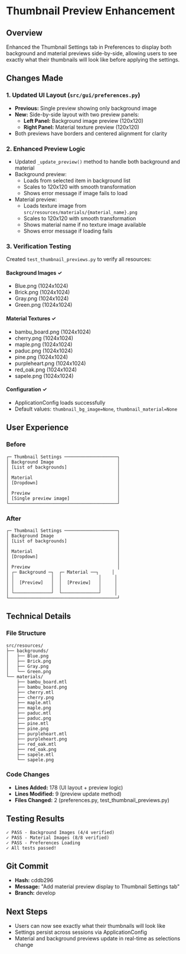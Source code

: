 # Thumbnail Preview Enhancement

## Overview
Enhanced the Thumbnail Settings tab in Preferences to display both background and material previews side-by-side, allowing users to see exactly what their thumbnails will look like before applying the settings.

## Changes Made

### 1. **Updated UI Layout** (`src/gui/preferences.py`)
- **Previous:** Single preview showing only background image
- **New:** Side-by-side layout with two preview panels:
  - **Left Panel:** Background image preview (120x120)
  - **Right Panel:** Material texture preview (120x120)
- Both previews have borders and centered alignment for clarity

### 2. **Enhanced Preview Logic**
- Updated `_update_preview()` method to handle both background and material
- Background preview:
  - Loads from selected item in background list
  - Scales to 120x120 with smooth transformation
  - Shows error message if image fails to load
- Material preview:
  - Loads texture image from `src/resources/materials/{material_name}.png`
  - Scales to 120x120 with smooth transformation
  - Shows material name if no texture image available
  - Shows error message if loading fails

### 3. **Verification Testing**
Created `test_thumbnail_previews.py` to verify all resources:

#### Background Images ✓
- Blue.png (1024x1024)
- Brick.png (1024x1024)
- Gray.png (1024x1024)
- Green.png (1024x1024)

#### Material Textures ✓
- bambu_board.png (1024x1024)
- cherry.png (1024x1024)
- maple.png (1024x1024)
- paduc.png (1024x1024)
- pine.png (1024x1024)
- purpleheart.png (1024x1024)
- red_oak.png (1024x1024)
- sapele.png (1024x1024)

#### Configuration ✓
- ApplicationConfig loads successfully
- Default values: `thumbnail_bg_image=None`, `thumbnail_material=None`

## User Experience

### Before
```
┌─ Thumbnail Settings ────────────────────┐
│ Background Image                        │
│ [List of backgrounds]                   │
│                                         │
│ Material                                │
│ [Dropdown]                              │
│                                         │
│ Preview                                 │
│ [Single preview image]                  │
└─────────────────────────────────────────┘
```

### After
```
┌─ Thumbnail Settings ────────────────────┐
│ Background Image                        │
│ [List of backgrounds]                   │
│                                         │
│ Material                                │
│ [Dropdown]                              │
│                                         │
│ Preview                                 │
│ ┌─ Background ─┐  ┌─ Material ──┐     │
│ │              │  │              │     │
│ │  [Preview]   │  │  [Preview]   │     │
│ │              │  │              │     │
│ └──────────────┘  └──────────────┘     │
└─────────────────────────────────────────┘
```

## Technical Details

### File Structure
```
src/resources/
├── backgrounds/
│   ├── Blue.png
│   ├── Brick.png
│   ├── Gray.png
│   └── Green.png
└── materials/
    ├── bambu_board.mtl
    ├── bambu_board.png
    ├── cherry.mtl
    ├── cherry.png
    ├── maple.mtl
    ├── maple.png
    ├── paduc.mtl
    ├── paduc.png
    ├── pine.mtl
    ├── pine.png
    ├── purpleheart.mtl
    ├── purpleheart.png
    ├── red_oak.mtl
    ├── red_oak.png
    ├── sapele.mtl
    └── sapele.png
```

### Code Changes
- **Lines Added:** 178 (UI layout + preview logic)
- **Lines Modified:** 9 (preview update method)
- **Files Changed:** 2 (preferences.py, test_thumbnail_previews.py)

## Testing Results

```
✓ PASS - Background Images (4/4 verified)
✓ PASS - Material Images (8/8 verified)
✓ PASS - Preferences Loading
✓ All tests passed!
```

## Git Commit
- **Hash:** cddb296
- **Message:** "Add material preview display to Thumbnail Settings tab"
- **Branch:** develop

## Next Steps
- Users can now see exactly what their thumbnails will look like
- Settings persist across sessions via ApplicationConfig
- Material and background previews update in real-time as selections change

